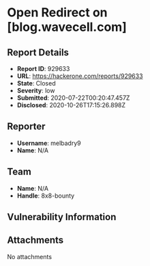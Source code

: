 # Open Redirect on [blog.wavecell.com]

## Report Details
- **Report ID**: 929633
- **URL**: https://hackerone.com/reports/929633
- **State**: Closed
- **Severity**: low
- **Submitted**: 2020-07-22T00:20:47.457Z
- **Disclosed**: 2020-10-26T17:15:26.898Z

## Reporter
- **Username**: melbadry9
- **Name**: N/A

## Team
- **Name**: N/A
- **Handle**: 8x8-bounty

## Vulnerability Information


## Attachments
No attachments
